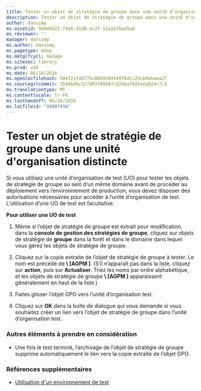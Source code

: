 ```yaml
---
title: Tester un objet de stratégie de groupe dans une unité d'organisation distincte
description: Tester un objet de stratégie de groupe dans une unité d'organisation distincte
author: dansimp
ms.assetid: 9a9e6d22-74e6-41d8-ac2f-12a1b76ad5a0
ms.reviewer: ''
manager: dansimp
ms.author: dansimp
ms.pagetype: mdop
ms.mktglfcycl: manage
ms.sitesec: library
ms.prod: w10
ms.date: 06/16/2016
ms.openlocfilehash: 509721fdd775c8669399549f6dcc29cb9ebaea2f
ms.sourcegitcommit: 354664bc527d93f80687cd2eba70d1eea024c7c3
ms.translationtype: MT
ms.contentlocale: fr-FR
ms.lasthandoff: 06/26/2020
ms.locfileid: "10807434"
---
```

# Tester un objet de stratégie de groupe dans une unité d'organisation distincte


Si vous utilisez une unité d’organisation de test (UO) pour tester les objets de stratégie de groupe au sein d’un même domaine avant de procéder au déploiement vers l’environnement de production, vous devez disposer des autorisations nécessaires pour accéder à l’unité d’organisation de test. L’utilisation d’une UO de test est facultative.

**Pour utiliser une UO de test**

1.  Même si l’objet de stratégie de groupe est extrait pour modification, dans la **console de gestion des stratégies de groupe**, cliquez sur objets de stratégie de **groupe** dans la forêt et dans le domaine dans lequel vous gérez les objets de stratégie de groupe.

2.  Cliquez sur la copie extraite de l’objet de stratégie de groupe à tester. Le nom est précédé de **\ [AGPM \]**. (S’il n’apparaît pas dans la liste, cliquez sur **action**, puis sur **Actualiser**. Triez les noms par ordre alphabétique, et les objets de stratégie de groupe **\ [AGPM \]** apparaissent généralement en haut de la liste.)

3.  Faites glisser l’objet GPO vers l’unité d’organisation test.

4.  Cliquez sur **OK** dans la boîte de dialogue qui vous demande si vous souhaitez créer un lien vers l’objet de stratégie de groupe dans l’unité d’organisation test.

### Autres éléments à prendre en considération

-   Une fois le test terminé, l’archivage de l’objet de stratégie de groupe supprime automatiquement le lien vers la copie extraite de l’objet GPO.

### Références supplémentaires

-   [Utilisation d'un environnement de test](using-a-test-environment.md)

 

 





